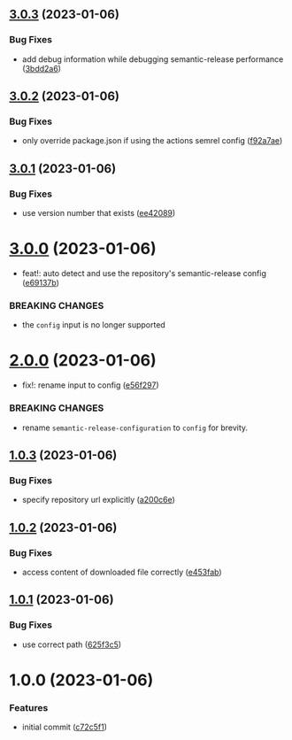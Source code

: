 ## [3.0.3](https://github.com/EricCrosson/semantic-release-your-github-action/compare/v3.0.2...v3.0.3) (2023-01-06)


### Bug Fixes

* add debug information while debugging semantic-release performance ([3bdd2a6](https://github.com/EricCrosson/semantic-release-your-github-action/commit/3bdd2a6ca41a6c850f2fc5b5d3fd22faa100d434))

## [3.0.2](https://github.com/EricCrosson/semantic-release-your-github-action/compare/v3.0.1...v3.0.2) (2023-01-06)


### Bug Fixes

* only override package.json if using the actions semrel config ([f92a7ae](https://github.com/EricCrosson/semantic-release-your-github-action/commit/f92a7ae68bb88f5445cb9b2b0bd9f814413071d1))

## [3.0.1](https://github.com/EricCrosson/semantic-release-your-github-action/compare/v3.0.0...v3.0.1) (2023-01-06)


### Bug Fixes

* use version number that exists ([ee42089](https://github.com/EricCrosson/semantic-release-your-github-action/commit/ee420890e533df075ad6a68f228550f7b0cfb7e1))

# [3.0.0](https://github.com/EricCrosson/semantic-release-your-github-action/compare/v2.0.0...v3.0.0) (2023-01-06)


* feat!: auto detect and use the repository's semantic-release config ([e69137b](https://github.com/EricCrosson/semantic-release-your-github-action/commit/e69137bd468d68f59f015bc3e3ba44899d073904))


### BREAKING CHANGES

* the `config` input is no longer supported

# [2.0.0](https://github.com/EricCrosson/semantic-release-your-github-action/compare/v1.0.3...v2.0.0) (2023-01-06)


* fix!: rename input to config ([e56f297](https://github.com/EricCrosson/semantic-release-your-github-action/commit/e56f297d84327465d3b5652329f1c772e5b593b1))


### BREAKING CHANGES

* rename `semantic-release-configuration` to `config`
for brevity.

## [1.0.3](https://github.com/EricCrosson/semantic-release-your-github-action/compare/v1.0.2...v1.0.3) (2023-01-06)


### Bug Fixes

* specify repository url explicitly ([a200c6e](https://github.com/EricCrosson/semantic-release-your-github-action/commit/a200c6eaebee0a2c8e8971c0f8454062efb40ab3))

## [1.0.2](https://github.com/EricCrosson/semantic-release-your-github-action/compare/v1.0.1...v1.0.2) (2023-01-06)


### Bug Fixes

* access content of downloaded file correctly ([e453fab](https://github.com/EricCrosson/semantic-release-your-github-action/commit/e453fab0caad9e3fd668358b1118574515568ea7))

## [1.0.1](https://github.com/EricCrosson/semantic-release-your-github-action/compare/v1.0.0...v1.0.1) (2023-01-06)


### Bug Fixes

* use correct path ([625f3c5](https://github.com/EricCrosson/semantic-release-your-github-action/commit/625f3c5daedaa1a33cd7fed2bd8276de979302e0))

# 1.0.0 (2023-01-06)


### Features

* initial commit ([c72c5f1](https://github.com/EricCrosson/semantic-release-your-github-action/commit/c72c5f13bd902b3e0e8de2071bb3b22f37a295a1))

